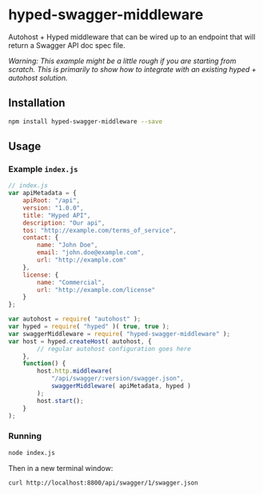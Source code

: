 # hyped-swagger-middleware

Autohost + Hyped middleware that can be wired up to an endpoint that will return a Swagger API doc spec file.

_Warning: This example might be a little rough if you are starting from scratch. This is primarily to show how to integrate with an existing hyped + autohost solution._

## Installation

```bash
npm install hyped-swagger-middleware --save
```

## Usage

### Example `index.js`

```js
// index.js
var apiMetadata = {
    apiRoot: "/api",
    version: "1.0.0",
    title: "Hyped API",
    description: "Our api",
    tos: "http://example.com/terms_of_service",
    contact: {
        name: "John Doe",
        email: "john.doe@example.com",
        url: "http://example.com"
    },
    license: {
        name: "Commercial",
        url: "http://example.com/license"
    }
};

var autohost = require( "autohost" );
var hyped = require( "hyped" )( true, true );
var swaggerMiddleware = require( "hyped-swagger-middleware" );
var host = hyped.createHost( autohost, {
        // regular autohost configuration goes here
    },
    function() {
        host.http.middleware(
            "/api/swagger/:version/swagger.json",
            swaggerMiddleware( apiMetadata, hyped )
        );
        host.start();
    }
);
```

### Running

```bash
node index.js
```

Then in a new terminal window:

```bash
curl http://localhost:8800/api/swagger/1/swagger.json
```


